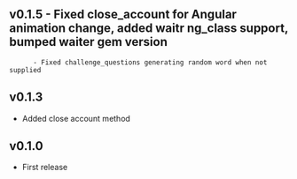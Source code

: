 ## v0.1.5 - Fixed close_account for Angular animation change, added waitr ng_class support, bumped waiter gem version
          - Fixed challenge_questions generating random word when not supplied

## v0.1.3

* Added close account method

## v0.1.0

* First release